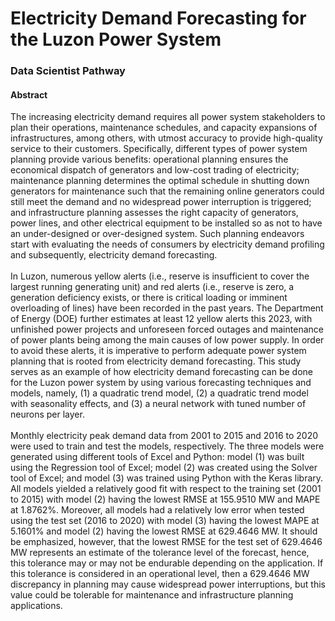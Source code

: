 # Electricity Demand Forecasting for the Luzon Power System
### Data Scientist Pathway
#### Abstract
The increasing electricity demand requires all power system stakeholders to plan their operations, maintenance schedules, and capacity expansions of infrastructures, among others, with utmost accuracy to provide high-quality service to their customers. Specifically, different types of power system planning provide various benefits: operational planning ensures the economical dispatch of generators and low-cost trading of electricity; maintenance planning determines the optimal schedule in shutting down generators for maintenance such that the remaining online generators could still meet the demand and no widespread power interruption is triggered; and infrastructure planning assesses the right capacity of generators, power lines, and other electrical equipment to be installed so as not to have an under-designed or over-designed system. Such planning endeavors start with evaluating the needs of consumers by electricity demand profiling and subsequently, electricity demand forecasting.
<br/><br/>
In Luzon, numerous yellow alerts (i.e., reserve is insufficient to cover the largest running generating unit) and red alerts (i.e., reserve is zero, a generation deficiency exists, or there is critical loading or imminent overloading of lines) have been recorded in the past years. The Department of Energy (DOE) further estimates at least 12 yellow alerts this 2023, with unfinished power projects and unforeseen forced outages and maintenance of power plants being among the main causes of low power supply. In order to avoid these alerts, it is imperative to perform adequate power system planning that is rooted from electricity demand forecasting. This study serves as an example of how electricity demand forecasting can be done for the Luzon power system by using various forecasting techniques and models, namely, (1) a quadratic trend model, (2) a quadratic trend model with seasonality effects, and (3) a neural network with tuned number of neurons per layer.
<br/><br/>
Monthly electricity peak demand data from 2001 to 2015 and 2016 to 2020 were used to train and test the models, respectively. The three models were generated using different tools of Excel and Python: model (1) was built using the Regression tool of Excel; model (2) was created using the Solver tool of Excel; and model (3) was trained using Python with the Keras library. All models yielded a relatively good fit with respect to the training set (2001 to 2015) with model (2) having the lowest RMSE at 155.9510 MW and MAPE at 1.8762%. Moreover, all models had a relatively low error when tested using the test set (2016 to 2020) with model (3) having the lowest MAPE at 5.1601% and model (2) having the lowest RMSE at 629.4646 MW. It should be emphasized, however, that the lowest RMSE for the test set of 629.4646 MW represents an estimate of the tolerance level of the forecast, hence, this tolerance may or may not be endurable depending on the application. If this tolerance is considered in an operational level, then a 629.4646 MW discrepancy in planning may cause widespread power interruptions, but this value could be tolerable for maintenance and infrastructure planning applications.

